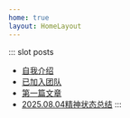 ```yaml
---
home: true
layout: HomeLayout
---
```


::: slot posts
- [自我介绍](/posts/01.html)
- [已加入团队](/posts/Tech.html)
- [第一篇文章](/posts/first-post.html)
- [2025.08.04精神状态总结](/posts/近期精神状态.html)
:::
